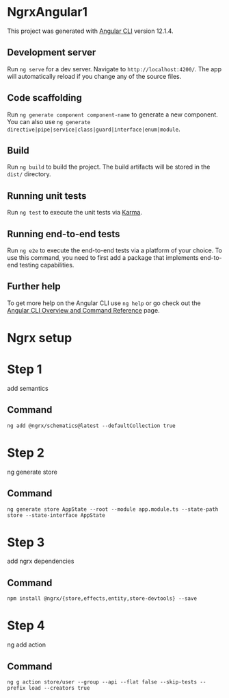 # NgrxAngular1

This project was generated with [Angular CLI](https://github.com/angular/angular-cli) version 12.1.4.

## Development server

Run `ng serve` for a dev server. Navigate to `http://localhost:4200/`. The app will automatically reload if you change any of the source files.

## Code scaffolding

Run `ng generate component component-name` to generate a new component. You can also use `ng generate directive|pipe|service|class|guard|interface|enum|module`.

## Build

Run `ng build` to build the project. The build artifacts will be stored in the `dist/` directory.

## Running unit tests

Run `ng test` to execute the unit tests via [Karma](https://karma-runner.github.io).

## Running end-to-end tests

Run `ng e2e` to execute the end-to-end tests via a platform of your choice. To use this command, you need to first add a package that implements end-to-end testing capabilities.

## Further help

To get more help on the Angular CLI use `ng help` or go check out the [Angular CLI Overview and Command Reference](https://angular.io/cli) page.

# Ngrx setup 

# Step 1
add semantics

## Command
```
ng add @ngrx/schematics@latest --defaultCollection true
```

# Step 2
ng generate store

## Command
```
ng generate store AppState --root --module app.module.ts --state-path store --state-interface AppState
```
# Step 3
add ngrx dependencies

## Command
```
npm install @ngrx/{store,effects,entity,store-devtools} --save
```

# Step 4 
ng add action

## Command
```
ng g action store/user --group --api --flat false --skip-tests --prefix load --creators true
```
